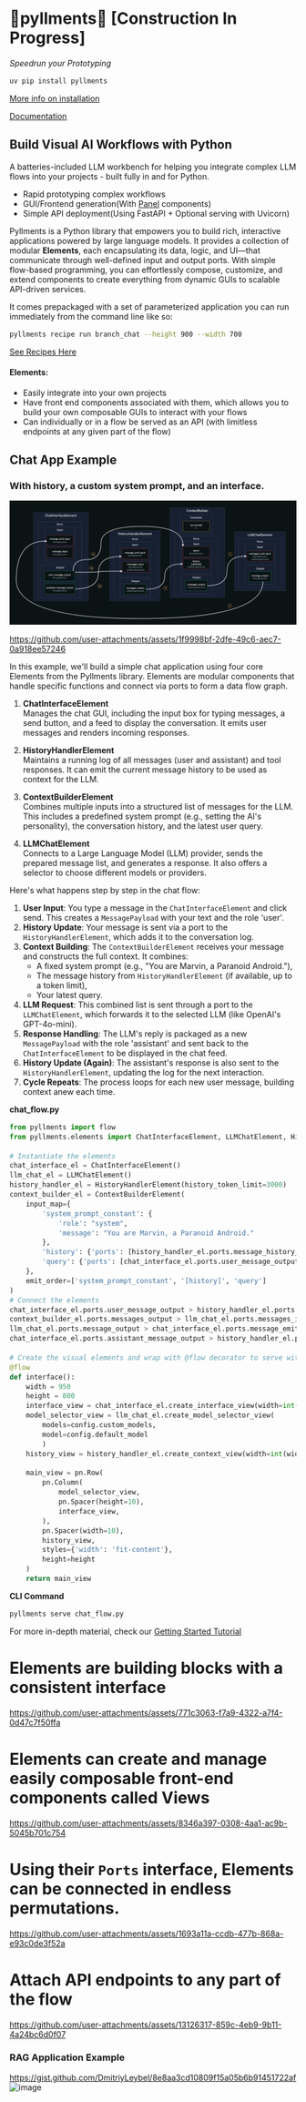 # 🚧pyllments🚧 [Construction In Progress]

*Speedrun your Prototyping*

```bash
uv pip install pyllments
```
[More info on installation](https://docs.pyllments.com/installation.html)

[Documentation](https://docs.pyllments.com/)

## Build Visual AI Workflows with Python
A batteries-included LLM workbench for helping you integrate complex LLM flows into your projects - built fully in and for Python.
* Rapid prototyping complex workflows
* GUI/Frontend generation(With [Panel](https://github.com/holoviz/panel) components)
* Simple API deployment(Using FastAPI + Optional serving with Uvicorn)


Pyllments is a Python library that empowers you to build rich, interactive applications powered by large language models. It provides a collection of modular **Elements**, each encapsulating its data, logic, and UI—that communicate through well-defined input and output ports. With simple flow-based programming, you can effortlessly compose, customize, and extend components to create everything from dynamic GUIs to scalable API-driven services.

It comes prepackaged with a set of parameterized application you can run immediately from the command line like so:
```bash
pyllments recipe run branch_chat --height 900 --width 700
```
[See Recipes Here](https://docs.pyllments.com/recipes/)

#### Elements:
* Easily integrate into your own projects
* Have front end components associated with them, which allows you to build your own composable GUIs to interact with your flows
* Can individually or in a flow be served as an API (with limitless endpoints at any given part of the flow)

## Chat App Example
### With history, a custom system prompt, and an interface.
![Chat Flow](https://github.com/Prudent-Patterns/pyllments/blob/main/docs/assets/introduction/intro_example_flow.jpg?raw=true)

https://github.com/user-attachments/assets/1f9998bf-2dfe-49c6-aec7-0a918ee57246

In this example, we'll build a simple chat application using four core Elements from the Pyllments library. Elements are modular components that handle specific functions and connect via ports to form a data flow graph.

1. **ChatInterfaceElement**  
   Manages the chat GUI, including the input box for typing messages, a send button, and a feed to display the conversation. It emits user messages and renders incoming responses.

2. **HistoryHandlerElement**  
   Maintains a running log of all messages (user and assistant) and tool responses. It can emit the current message history to be used as context for the LLM.

3. **ContextBuilderElement**  
   Combines multiple inputs into a structured list of messages for the LLM. This includes a predefined system prompt (e.g., setting the AI's personality), the conversation history, and the latest user query.

4. **LLMChatElement**  
   Connects to a Large Language Model (LLM) provider, sends the prepared message list, and generates a response. It also offers a selector to choose different models or providers.

Here's what happens step by step in the chat flow:

1. **User Input**: You type a message in the `ChatInterfaceElement` and click send. This creates a `MessagePayload` with your text and the role 'user'.  
2. **History Update**: Your message is sent via a port to the `HistoryHandlerElement`, which adds it to the conversation log.  
3. **Context Building**: The `ContextBuilderElement` receives your message and constructs the full context. It combines:  
   - A fixed system prompt (e.g., "You are Marvin, a Paranoid Android."),  
   - The message history from `HistoryHandlerElement` (if available, up to a token limit),  
   - Your latest query.  
4. **LLM Request**: This combined list is sent through a port to the `LLMChatElement`, which forwards it to the selected LLM (like OpenAI's GPT-4o-mini).  
5. **Response Handling**: The LLM's reply is packaged as a new `MessagePayload` with the role 'assistant' and sent back to the `ChatInterfaceElement` to be displayed in the chat feed.  
6. **History Update (Again)**: The assistant's response is also sent to the `HistoryHandlerElement`, updating the log for the next interaction.  
7. **Cycle Repeats**: The process loops for each new user message, building context anew each time.

**chat_flow.py**
```python
from pyllments import flow
from pyllments.elements import ChatInterfaceElement, LLMChatElement, HistoryHandlerElement

# Instantiate the elements
chat_interface_el = ChatInterfaceElement()
llm_chat_el = LLMChatElement()
history_handler_el = HistoryHandlerElement(history_token_limit=3000)
context_builder_el = ContextBuilderElement(
    input_map={
        'system_prompt_constant': {
            'role': "system",
            'message': "You are Marvin, a Paranoid Android."
        },
        'history': {'ports': [history_handler_el.ports.message_history_output]},
        'query': {'ports': [chat_interface_el.ports.user_message_output]},
    },
    emit_order=['system_prompt_constant', '[history]', 'query']
)
# Connect the elements
chat_interface_el.ports.user_message_output > history_handler_el.ports.message_input
context_builder_el.ports.messages_output > llm_chat_el.ports.messages_input
llm_chat_el.ports.message_output > chat_interface_el.ports.message_emit_input
chat_interface_el.ports.assistant_message_output > history_handler_el.ports.message_emit_input

# Create the visual elements and wrap with @flow decorator to serve with pyllments
@flow
def interface():
    width = 950
    height = 800
    interface_view = chat_interface_el.create_interface_view(width=int(width*.75))
    model_selector_view = llm_chat_el.create_model_selector_view(
        models=config.custom_models, 
        model=config.default_model
        )
    history_view = history_handler_el.create_context_view(width=int(width*.25))

    main_view = pn.Row(
        pn.Column(
            model_selector_view,
            pn.Spacer(height=10),
            interface_view,
        ),
        pn.Spacer(width=10),
        history_view,
        styles={'width': 'fit-content'},
        height=height
    )
    return main_view
```
**CLI Command**
```bash
pyllments serve chat_flow.py
```

For more in-depth material, check our [Getting Started Tutorial](https://docs.pyllments.com/getting_started/)


# Elements are building blocks with a consistent interface
https://github.com/user-attachments/assets/771c3063-f7a9-4322-a7f4-0d47c7f50ffa

# Elements can create and manage easily composable front-end components called Views
https://github.com/user-attachments/assets/8346a397-0308-4aa1-ac9b-5045b701c754

# Using their `Ports` interface, Elements can be connected in endless permutations.
https://github.com/user-attachments/assets/1693a11a-ccdb-477b-868a-e93c0de3f52a

# Attach API endpoints to any part of the flow
https://github.com/user-attachments/assets/13126317-859c-4eb9-9b11-4a24bc6d0f07


### RAG Application Example
https://gist.github.com/DmitriyLeybel/8e8aa3cd10809f15a05b6b91451722af
![image](https://github.com/user-attachments/assets/2b061219-d21a-420f-967a-45eadc65bcad)

